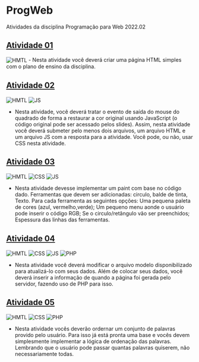 # ProgWeb
Atividades da disciplina Programação para Web 2022.02

## [Atividade 01](https://github.com/camilavitoriacosta/ProgWeb/tree/master/Atividade01)
<img align="center" alt="HMTL" src="https://img.shields.io/badge/HTML5-E34F26?style=for-the-badge&logo=html5&logoColor=white">
- Nesta atividade você deverá criar uma página HTML simples com o plano de ensino da disciplina.

## [Atividade 02](https://github.com/camilavitoriacosta/ProgWeb/tree/master/Atividade02)
<img align="center" alt="HMTL" src="https://img.shields.io/badge/HTML5-E34F26?style=for-the-badge&logo=html5&logoColor=white"> <img align="center" alt="JS" src="https://img.shields.io/badge/JavaScript-F7DF1E?style=for-the-badge&logo=javascript&logoColor=black">
- Nesta atividade, você deverá tratar o evento de saída do mouse do quadrado de forma a restaurar a cor original usando JavaScript (o código original pode ser acessado pelos slides). Assim, nesta atividade você deverá submeter pelo menos dois arquivos, um arquivo HTML e um arquivo JS com a resposta para a atividade. Você pode, ou não, usar CSS nesta atividade.

## [Atividade 03](https://github.com/camilavitoriacosta/ProgWeb/tree/master/Atividade3)
<img align="center" alt="HMTL" src="https://img.shields.io/badge/HTML5-E34F26?style=for-the-badge&logo=html5&logoColor=white"> <img align="center" alt="CSS" src="https://img.shields.io/badge/CSS3-1572B6?style=for-the-badge&logo=css3&logoColor=white"> <img align="center" alt="JS" src="https://img.shields.io/badge/JavaScript-F7DF1E?style=for-the-badge&logo=javascript&logoColor=black"> 
- Nesta atividade devesse implementar um paint com base no código dado. Ferramentas que devem ser adicionadas: circulo, balde de tinta, Texto. Para cada ferramenta as seguintes opções: Uma pequena paleta de cores (azul, vermelho,verde); Um pequeno menu aonde o usuário pode inserir o código RGB; Se o circulo/retângulo vão ser preenchidos; Espessura das linhas das ferramentas.


## [Atividade 04 ](https://github.com/camilavitoriacosta/ProgWeb/tree/master/Atividade04)
<img align="center" alt="HMTL" src="https://img.shields.io/badge/HTML5-E34F26?style=for-the-badge&logo=html5&logoColor=white"> <img align="center" alt="CSS" src="https://img.shields.io/badge/CSS3-1572B6?style=for-the-badge&logo=css3&logoColor=white"> <img align="center" alt="JS" src="https://img.shields.io/badge/JavaScript-F7DF1E?style=for-the-badge&logo=javascript&logoColor=black"> <img align="center" alt="PHP" src="https://img.shields.io/badge/PHP-777BB4?style=for-the-badge&logo=php&logoColor=white">
- Nesta atividade você deverá modificar o arquivo modelo disponibilizado para atualizá-lo com seus dados. Além de colocar seus dados, você deverá inserir a informação de quando a página foi gerada pelo servidor, fazendo uso de PHP para isso.


## [Atividade 05](https://github.com/camilavitoriacosta/ProgWeb/tree/master/Atividade05)
<img align="center" alt="HMTL" src="https://img.shields.io/badge/HTML5-E34F26?style=for-the-badge&logo=html5&logoColor=white"> <img align="center" alt="CSS" src="https://img.shields.io/badge/CSS3-1572B6?style=for-the-badge&logo=css3&logoColor=white"> <img align="center" alt="PHP" src="https://img.shields.io/badge/PHP-777BB4?style=for-the-badge&logo=php&logoColor=white"> 
- Nesta atividade vocês deverão ordernar um conjunto de palavras provido pelo usuário. Para isso já está pronta uma base e vocês devem simplesmente implementar a lógica de ordenação das palavras. Lembrando que o usuário pode passar quantas palavras quiserem, não necessariamente todas.

